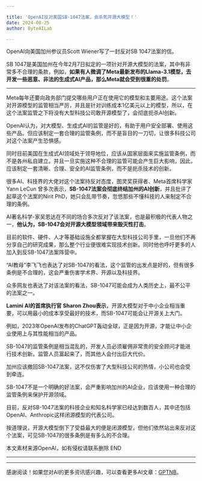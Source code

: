 ```yaml
---

title: 'OpenAI反对美国SB-1047法案，会杀死开源大模型！'
date: 2024-08-25
author: ByteAILab

---
```


OpenAI向美国加州参议员Scott Wiener写了一封反对SB 1047法案的信。

SB 1047是美国加州在今年2月7日拟定的一项针对开源大模型的法案，其中有非常多不合理的条款，例如，**如果有人微调了Meta最新发布的Llama-3.1模型，去开发一些恶意、非法的生成式AI产品，那么Meta就会受到很重的处罚**。

---


Meta每年还要向政务部门提交哪些用户正在使用它的模型和主要用途。这个法案对开源模型的监管相当严厉，并且是针对训练成本1亿美元以上的模型，所以，在这个法案监管之下将没有大型科技公司敢开源模型了，会彻底扼杀AI创新。

OpenAI认为，对大模型、生成式AI的监管是好的，有助于用户安全部署、使用这些产品。但应该制定一套合理的监管条例，而不是盲目的一刀切，让很多科技公司对这个法案产生恐惧感。

同时目前美国在生成式AI领域处于领导地位，应该从国家层面来实施监管条例，而不是各州私自建立。并且一旦实施这种不合理的监管可能会产生巨大影响，因此，应该制定一套清晰、合理、安全的AI监管条例，而不是扼杀技术的创新。

很多AI、科技界的大佬对这个法案持反对态度，图灵奖获得者、Meta首席科学家Yann LeCun 曾多次表示，**SB-1047法案会彻底终结加州的AI创新**，并且批评了起草这个法案的Nirit PhD，她只会乱带节奏，忽悠那些不懂科技的人来制定不合理的条例。

AI著名科学-家吴恩达在不同的场合多次反对了该法案，也是最积极的代表人物之一，**他认为，SB-1047会对开源大模型领域带来毁灭性打击**。

目前的软件、硬件、人才等基础设施全都掌握在大型科技公司手里，一旦他们不再分享自己的研究成果，那么整个行业便很难实现技术创新。同时他也呼吁更多的人加入到反SB-1047法案阵营中。

“AI教母”李飞飞也表达了对SB-1047的看法，这个监管的出发点是好的，但有很多条例是不合理的，这会严重伤害学术界、开源以及科技界。

众多网友也表达了对该法案的看法，SB-1047可能会成为人类历史上，最不公平的法案之一。

**Lamini AI的首席执行官** **Sharon Zhou表示**，开源大模型对于中小企业相当重要，可以用最小的成本享受最好的技术，而SB-1047可能会让开源关上大门。

例如，2023年OpenAI发布的ChatGPT轰动全球，正是因为开源，才能让中小企业使用上与其性能相当的产品。

SB-1047的监管条例是相当混乱的，开发人员必须雇佣非常贵的安全顾问才能进行技术创新。监管人员富起来了，而其他人会付出巨大代价。

加州应该撤回SB-1047法案，这不仅伤害了大型科技公司的热情，小公司也会受到牵连。

SB-1047不是一个明确的好法案，会严重影响加州的AI企业，应该使用一种合理的监管条例来保护开源领域。

目前，反对SB-1047法案的科技企业和知名科学家已经达到数百人，其中还包括OpenAI、Anthropic这样闭源模型的代表公司。

按道理说，开源大模型倒下了受益最大的便是闭源模型，但他们依然站出来反对这个法案，可见SB-1047的很多条例是有多么的不合理。

本文素材来源OpenAI，如有侵权请联系删除
END

---
---
感谢阅读！如果您对AI的更多资讯感兴趣，可以查看更多AI文章：[GPTNB](https://gptnb.com)。